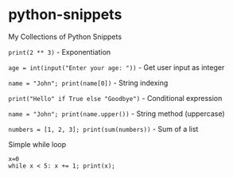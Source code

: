 # python-snippets
My Collections of Python Snippets

`print(2 ** 3)` - Exponentiation

`age = int(input("Enter your age: "))` - Get user input as integer

`name = "John"; print(name[0])` - String indexing

`print("Hello" if True else "Goodbye")` - Conditional expression

`name = "John"; print(name.upper())` - String method (uppercase)

`numbers = [1, 2, 3]; print(sum(numbers))` - Sum of a list

Simple while loop
```
x=0
while x < 5: x += 1; print(x);
```
